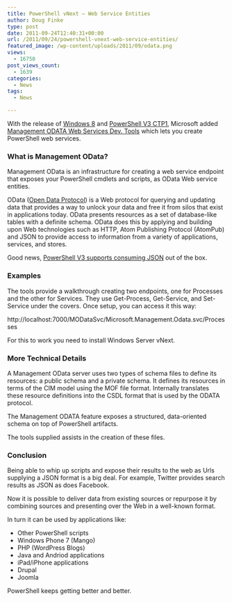 ```yaml
---
title: PowerShell vNext – Web Service Entities
author: Doug Finke
type: post
date: 2011-09-24T12:40:31+00:00
url: /2011/09/24/powershell-vnext-web-service-entities/
featured_image: /wp-content/uploads/2011/09/odata.png
views:
  - 16750
post_views_count:
  - 1639
categories:
  - News
tags:
  - News

---
```

With the release of [Windows 8][1] and [PowerShell V3 CTP1][2], Microsoft added [Management ODATA Web Services Dev. Tools][3] which lets you create PowerShell web services.

### What is Management OData?

Management OData is an infrastructure for creating a web service endpoint that exposes your PowerShell cmdlets and scripts, as OData Web service entities.

OData ([Open Data Protocol][4]) is a Web protocol for querying and updating data that provides a way to unlock your data and free it from silos that exist in applications today. OData presents resources as a set of database-like tables with a definite schema. OData does this by applying and building upon Web technologies such as HTTP, Atom Publishing Protocol (AtomPub) and JSON to provide access to information from a variety of applications, services, and stores.

Good news, [PowerShell V3 supports consuming JSON][5] out of the box.

### Examples

The tools provide a walkthrough creating two endpoints, one for Processes and the other for Services. They use Get-Process, Get-Service, and Set-Service under the covers. Once setup, you can access it this way:

http://localhost:7000/MODataSvc/Microsoft.Management.Odata.svc/Processes

For this to work you need to install Windows Server vNext.

### More Technical Details

A Management OData server uses two types of schema files to define its resources: a public schema and a private schema. It defines its resources in terms of the CIM model using the MOF file format. Internally translates these resource definitions into the CSDL format that is used by the ODATA protocol.

The Management ODATA feature exposes a structured, data-oriented schema on top of PowerShell artifacts.

The tools supplied assists in the creation of these files.

### Conclusion

Being able to whip up scripts and expose their results to the web as Urls supplying a JSON format is a big deal. For example, Twitter provides search results as JSON as does Facebook.

Now it is possible to deliver data from existing sources or repurpose it by combining sources and presenting over the Web in a well-known format.

In turn it can be used by applications like:

  * Other PowerShell scripts
  * Windows Phone 7 (Mango)
  * PHP (WordPress Blogs)
  * Java and Andriod applications
  * iPad/iPhone applications
  * Drupal
  * Joomla

PowerShell keeps getting better and better.

[1]: http://msdn.microsoft.com/en-us/windows/apps/br229516
[2]: http://www.microsoft.com/download/en/details.aspx?id=27548&utm_source=feedburner&utm_medium=twitter&utm_campaign=Feed:+MicrosoftDownloadCenter+$Microsoft+Download+Center$
[3]: http://archive.msdn.microsoft.com/mgmtODataWebServ
[4]: http://www.odata.org/
[5]: http://www.dougfinke.com/blog/index.php/2011/09/15/powershell-v3-and-json/